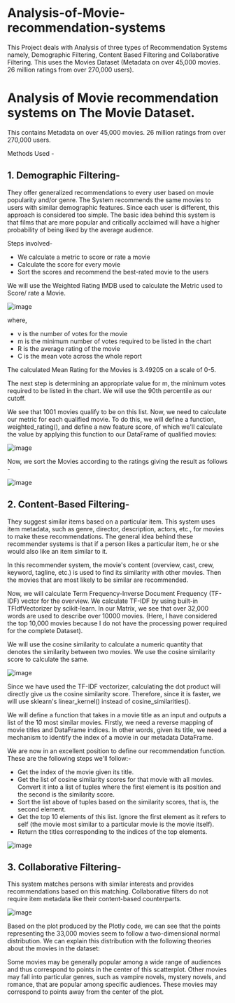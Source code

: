 # Analysis-of-Movie-recommendation-systems
This Project deals with Analysis of three types of Recommendation Systems namely, Demographic Filtering, Content Based Filtering and Collaborative Filtering. This uses the Movies Dataset (Metadata on over 45,000 movies. 26 million ratings from over 270,000 users).

# Analysis of Movie recommendation systems on The Movie Dataset. 
This contains Metadata on over 45,000 movies. 26 million ratings from over 270,000 users.

Methods Used -

## 1. Demographic Filtering- 
They offer generalized recommendations to every user based on movie popularity and/or genre. The System recommends the same movies to users with similar demographic features. Since each user is different, this approach is considered too simple. The basic idea behind this system is that films that are more popular and critically acclaimed will have a higher probability of being liked by the average audience.

Steps involved-
* We calculate a metric to score or rate a movie
* Calculate the score for every movie
* Sort the scores and recommend the best-rated movie to the users

We will use the Weighted Rating IMDB used to calculate the Metric used to Score/ rate a Movie. 

![image](https://user-images.githubusercontent.com/88557375/205922923-08f964a0-1b6d-4f4a-88b0-9a073a66fed2.png)

where,
* v is the number of votes for the movie
* m is the minimum number of votes required to be listed in the chart
* R is the average rating of the movie
* C is the mean vote across the whole report

The calculated Mean Rating for the Movies is 3.49205 on a scale of 0-5.

The next step is determining an appropriate value for m, the minimum votes required to be listed in the chart. We will use the 90th percentile as our cutoff.

We see that 1001 movies qualify to be on this list. Now, we need to calculate our metric for each qualified movie. To do this, we will define a function, weighted_rating(), and define a new feature score, of which we'll calculate the value by applying this function to our DataFrame of qualified movies:

![image](https://user-images.githubusercontent.com/88557375/205941677-bddb9ccf-6759-4afc-86df-a3b6656ea33d.png)

Now, we sort the Movies according to the ratings giving the result as follows -

![image](https://user-images.githubusercontent.com/88557375/205942096-05781635-ae76-483f-8641-833fddc401e9.png)



## 2. Content-Based Filtering- 
They suggest similar items based on a particular item. This system uses item metadata, such as genre, director, description, actors, etc., for movies to make these recommendations. The general idea behind these recommender systems is that if a person likes a particular item, he or she would also like an item similar to it.

In this recommender system, the movie's content (overview, cast, crew, keyword, tagline, etc.) is used to find its similarity with other movies. Then the movies that are most likely to be similar are recommended.

Now, we will calculate Term Frequency-Inverse Document Frequency (TF-IDF) vector for the overview. We calculate TF-IDF by using built-in TFldfVectorizer by scikit-learn.
In our Matrix, we see that over 32,000 words are used to describe over 10000 movies. 
(Here, I have considered the top 10,000 movies because I do not have the processing power required for the complete Dataset).

We will use the cosine similarity to calculate a numeric quantity that denotes the similarity between two movies. We use the cosine similarity score to calculate the same.

![image](https://user-images.githubusercontent.com/88557375/205954208-fc4e1d9a-1b9d-428c-b8e3-77e45071bdb1.png)
 
Since we have used the TF-IDF vectorizer, calculating the dot product will directly give us the cosine similarity score. Therefore, since it is faster, we will use sklearn's linear_kernel() instead of cosine_similarities().

We will define a function that takes in a movie title as an input and outputs a list of the 10 most similar movies. Firstly, we need a reverse mapping of movie titles and DataFrame indices. In other words, given its title, we need a mechanism to identify the index of a movie in our metadata DataFrame.

We are now in an excellent position to define our recommendation function. These are the following steps we'll follow:-

* Get the index of the movie given its title.
* Get the list of cosine similarity scores for that movie with all movies. Convert it into a list of tuples where the first element is its position and the second is the similarity score.
* Sort the list above of tuples based on the similarity scores, that is, the second element.
* Get the top 10 elements of this list. Ignore the first element as it refers to self (the movie most similar to a particular movie is the movie itself).
* Return the titles corresponding to the indices of the top elements.

![image](https://user-images.githubusercontent.com/88557375/205954818-5f255ccb-7a5c-4261-91e8-10a0ed310016.png)

## 3. Collaborative Filtering- 
This system matches persons with similar interests and provides recommendations based on this matching. Collaborative filters do not require item metadata like their content-based counterparts.

![image](https://user-images.githubusercontent.com/88557375/206236614-9c88fe38-9597-49db-b41e-4be8e7a17b21.png)

Based on the plot produced by the Plotly code, we can see that the points representing the 33,000 movies seem to follow a two-dimensional normal distribution. We can explain this distribution with the following theories about the movies in the dataset:

Some movies may be generally popular among a wide range of audiences and thus correspond to points in the center of this scatterplot.
Other movies may fall into particular genres, such as vampire novels, mystery novels, and romance, that are popular among specific audiences. These movies may correspond to points away from the center of the plot.



